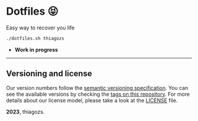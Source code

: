 # Dotfiles 😝

Easy way to recover you life

```sh
./dotfiles.sh thiagozs
```

- **Work in progress**

-----

## Versioning and license

Our version numbers follow the [semantic versioning specification](http://semver.org/). You can see the available versions by checking the [tags on this repository](https://github.com/thiagozs/dotfiles/tags). For more details about our license model, please take a look at the [LICENSE](LICENSE) file.

**2023**, thiagozs.